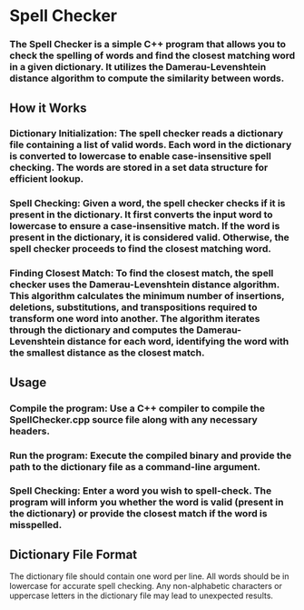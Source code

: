 # Spell Checker
### The Spell Checker is a simple C++ program that allows you to check the spelling of words and find the closest matching word in a given dictionary. It utilizes the Damerau-Levenshtein distance algorithm to compute the similarity between words.

## How it Works
### Dictionary Initialization: The spell checker reads a dictionary file containing a list of valid words. Each word in the dictionary is converted to lowercase to enable case-insensitive spell checking. The words are stored in a set data structure for efficient lookup.

### Spell Checking: Given a word, the spell checker checks if it is present in the dictionary. It first converts the input word to lowercase to ensure a case-insensitive match. If the word is present in the dictionary, it is considered valid. Otherwise, the spell checker proceeds to find the closest matching word.

### Finding Closest Match: To find the closest match, the spell checker uses the Damerau-Levenshtein distance algorithm. This algorithm calculates the minimum number of insertions, deletions, substitutions, and transpositions required to transform one word into another. The algorithm iterates through the dictionary and computes the Damerau-Levenshtein distance for each word, identifying the word with the smallest distance as the closest match.

## Usage
### Compile the program: Use a C++ compiler to compile the SpellChecker.cpp source file along with any necessary headers.

### Run the program: Execute the compiled binary and provide the path to the dictionary file as a command-line argument.

### Spell Checking: Enter a word you wish to spell-check. The program will inform you whether the word is valid (present in the dictionary) or provide the closest match if the word is misspelled.

## Dictionary File Format
The dictionary file should contain one word per line. All words should be in lowercase for accurate spell checking. Any non-alphabetic characters or uppercase letters in the dictionary file may lead to unexpected results.

